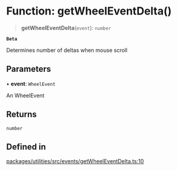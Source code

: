 # Function: getWheelEventDelta()

> **getWheelEventDelta**(`event`): `number`

**`Beta`**

Determines number of deltas when mouse scroll

## Parameters

• **event**: `WheelEvent`

An WheelEvent

## Returns

`number`

## Defined in

[packages/utilities/src/events/getWheelEventDelta.ts:10](https://github.com/cognitedata/reveal/blob/3aaed3491dba3f4ba9ecd87f495d35383cc73a1d/viewer/packages/utilities/src/events/getWheelEventDelta.ts#L10)
